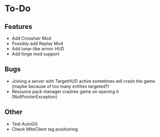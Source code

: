# To-Do

## Features

- Add Crosshair Mod
- Possibly add Replay Mod
- Add lunar-like armor HUD
- Add forge mod support

## Bugs

- Joining a server with TargetHUD active sometimes will crash the game (maybe because of too many entities targeted?)
- Resource pack manager crashes game on opening it (NullPointerException)

## Other
- Test AutoGG
- Check MiteClient tag positioning
